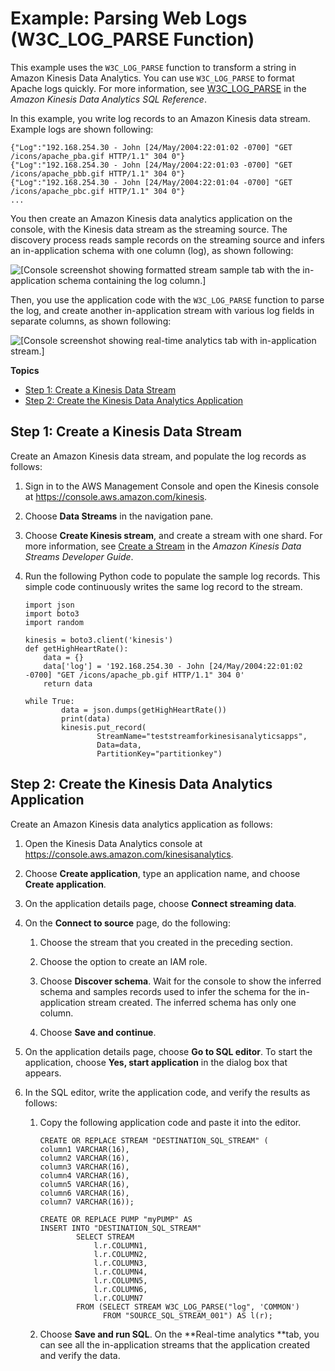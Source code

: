 # Example: Parsing Web Logs \(W3C\_LOG\_PARSE Function\)<a name="examples-transforming-strings-w3clogparse"></a>

This example uses the `W3C_LOG_PARSE` function to transform a string in Amazon Kinesis Data Analytics\. You can use `W3C_LOG_PARSE` to format Apache logs quickly\. For more information, see [W3C\_LOG\_PARSE](http://docs.aws.amazon.com/kinesisanalytics/latest/sqlref/sql-reference-w3c-log-parse.html) in the *Amazon Kinesis Data Analytics SQL Reference*\.

In this example, you write log records to an Amazon Kinesis data stream\. Example logs are shown following:

```
{"Log":"192.168.254.30 - John [24/May/2004:22:01:02 -0700] "GET /icons/apache_pba.gif HTTP/1.1" 304 0"}
{"Log":"192.168.254.30 - John [24/May/2004:22:01:03 -0700] "GET /icons/apache_pbb.gif HTTP/1.1" 304 0"}
{"Log":"192.168.254.30 - John [24/May/2004:22:01:04 -0700] "GET /icons/apache_pbc.gif HTTP/1.1" 304 0"}
...
```

You then create an Amazon Kinesis data analytics application on the console, with the Kinesis data stream as the streaming source\. The discovery process reads sample records on the streaming source and infers an in\-application schema with one column \(log\), as shown following:

![\[Console screenshot showing formatted stream sample tab with the in-application schema containing the log column.\]](http://docs.aws.amazon.com/kinesisanalytics/latest/dev/images/log-10.png)

Then, you use the application code with the `W3C_LOG_PARSE` function to parse the log, and create another in\-application stream with various log fields in separate columns, as shown following:

![\[Console screenshot showing real-time analytics tab with in-application stream.\]](http://docs.aws.amazon.com/kinesisanalytics/latest/dev/images/log-20.png)

**Topics**
+ [Step 1: Create a Kinesis Data Stream](#examples-transforming-strings-w3clogparse-1)
+ [Step 2: Create the Kinesis Data Analytics Application](#examples-transforming-strings-w3clogparse-2)

## Step 1: Create a Kinesis Data Stream<a name="examples-transforming-strings-w3clogparse-1"></a>

Create an Amazon Kinesis data stream, and populate the log records as follows:

1. Sign in to the AWS Management Console and open the Kinesis console at [https://console\.aws\.amazon\.com/kinesis](https://console.aws.amazon.com/kinesis)\.

1. Choose **Data Streams** in the navigation pane\.

1. Choose **Create Kinesis stream**, and create a stream with one shard\. For more information, see [Create a Stream](http://docs.aws.amazon.com/streams/latest/dev/learning-kinesis-module-one-create-stream.html) in the *Amazon Kinesis Data Streams Developer Guide*\.

1. Run the following Python code to populate the sample log records\. This simple code continuously writes the same log record to the stream\.

   ```
   import json
   import boto3
   import random
   
   kinesis = boto3.client('kinesis')
   def getHighHeartRate():
       data = {}
       data['log'] = '192.168.254.30 - John [24/May/2004:22:01:02 -0700] "GET /icons/apache_pb.gif HTTP/1.1" 304 0'
       return data
   
   while True:
           data = json.dumps(getHighHeartRate())
           print(data)
           kinesis.put_record(
                   StreamName="teststreamforkinesisanalyticsapps",
                   Data=data,
                   PartitionKey="partitionkey")
   ```

## Step 2: Create the Kinesis Data Analytics Application<a name="examples-transforming-strings-w3clogparse-2"></a>

Create an Amazon Kinesis data analytics application as follows:

1. Open the Kinesis Data Analytics console at [ https://console\.aws\.amazon\.com/kinesisanalytics](https://console.aws.amazon.com/kinesisanalytics)\.

1. Choose **Create application**, type an application name, and choose **Create application**\.

1. On the application details page, choose **Connect streaming data**\.

1. On the **Connect to source** page, do the following:

   1. Choose the stream that you created in the preceding section\. 

   1. Choose the option to create an IAM role\.

   1. Choose **Discover schema**\. Wait for the console to show the inferred schema and samples records used to infer the schema for the in\-application stream created\. The inferred schema has only one column\.

   1. Choose **Save and continue**\.

1. On the application details page, choose **Go to SQL editor**\. To start the application, choose **Yes, start application** in the dialog box that appears\.

1. In the SQL editor, write the application code, and verify the results as follows:

   1. Copy the following application code and paste it into the editor\.

      ```
      CREATE OR REPLACE STREAM "DESTINATION_SQL_STREAM" (
      column1 VARCHAR(16),
      column2 VARCHAR(16),
      column3 VARCHAR(16),
      column4 VARCHAR(16),
      column5 VARCHAR(16),
      column6 VARCHAR(16),
      column7 VARCHAR(16));
      
      CREATE OR REPLACE PUMP "myPUMP" AS 
      INSERT INTO "DESTINATION_SQL_STREAM"
              SELECT STREAM
                  l.r.COLUMN1,
                  l.r.COLUMN2,
                  l.r.COLUMN3,
                  l.r.COLUMN4,
                  l.r.COLUMN5,
                  l.r.COLUMN6,
                  l.r.COLUMN7
              FROM (SELECT STREAM W3C_LOG_PARSE("log", 'COMMON')
                    FROM "SOURCE_SQL_STREAM_001") AS l(r);
      ```

   1. Choose **Save and run SQL**\. On the **Real\-time analytics **tab, you can see all the in\-application streams that the application created and verify the data\.